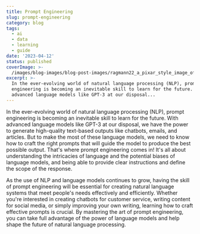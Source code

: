 ```yaml
---
title: Prompt Engineering
slug: prompt-engineering
category: blog
tags:
  - ai
  - data
  - learning
  - guide
date: '2023-04-12'
status: published
coverImage: >-
  /images/blog-images/blog-post-images/ragmann22_a_pixar_style_image_of_a_person_sitting_on_one_side_o_04e543c8-5884-4115-b33f-e6e49e9f1342.png
excerpt: >-
  In the ever-evolving world of natural language processing (NLP), prompt
  engineering is becoming an inevitable skill to learn for the future. With
  advanced language models like GPT-3 at our disposal...
---
```


In the ever-evolving world of natural language processing (NLP), prompt engineering is becoming an inevitable skill to learn for the future. With advanced language models like GPT-3 at our disposal, we have the power to generate high-quality text-based outputs like chatbots, emails, and articles. But to make the most of these language models, we need to know how to craft the right prompts that will guide the model to produce the best possible output. That's where prompt engineering comes in! It's all about understanding the intricacies of language and the potential biases of language models, and being able to provide clear instructions and define the scope of the response.

As the use of NLP and language models continues to grow, having the skill of prompt engineering will be essential for creating natural language systems that meet people's needs effectively and efficiently. Whether you're interested in creating chatbots for customer service, writing content for social media, or simply improving your own writing, learning how to craft effective prompts is crucial. By mastering the art of prompt engineering, you can take full advantage of the power of language models and help shape the future of natural language processing.

